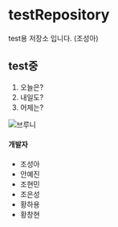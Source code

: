 # testRepository
test용 저장소 입니다. (조성아)

## test중
1. 오늘은?
2. 내일도?
3. 어제는?


![브루니](https://user-images.githubusercontent.com/66407391/85966469-dc777400-b9fa-11ea-871a-86a2d578b23b.jpg)



#### 개발자
- 조성아
- 안예진
- 조현민
- 조은성
- 황하용
- 황창현
